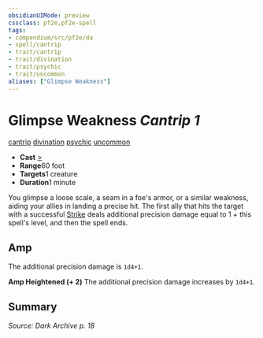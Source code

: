 ```yaml
---
obsidianUIMode: preview
cssclass: pf2e,pf2e-spell
tags:
- compendium/src/pf2e/da
- spell/cantrip
- trait/cantrip
- trait/divination
- trait/psychic
- trait/uncommon
aliases: ["Glimpse Weakness"]
---
```

# Glimpse Weakness *Cantrip 1*   
[cantrip](../../rules/traits/cantrip.md)  [divination](../../rules/traits/divination.md)  [psychic](../../rules/traits/psychic-da.md)  [uncommon](../../rules/traits/uncommon.md)  

- **Cast** [>](../../rules/core-rulebook/chapter-9-playing-the-game.md#Actions "Single Action") 
- **Range**60 foot
- **Targets**1 creature
- **Duration**1 minute

You glimpse a loose scale, a seam in a foe's armor, or a similar weakness, aiding your allies in landing a precise hit. The first ally that hits the target with a successful [Strike](../../rules/actions/strike.md) deals additional precision damage equal to 1 + this spell's level, and then the spell ends.

## Amp

The additional precision damage is `1d4+1`.

**Amp Heightened (+ 2)** The additional precision damage increases by `1d4+1`.

## Summary

*Source: Dark Archive p. 18*